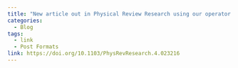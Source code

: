 ```yaml
---
title: "New article out in Physical Review Research using our operator decomposition algorithm to consider dynamics generated by the unravelled Lindblad equation"
categories:
  - Blog
tags:
  - link
  - Post Formats
link: https://doi.org/10.1103/PhysRevResearch.4.023216
---
```

